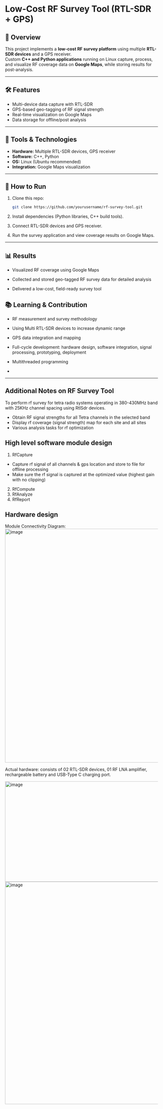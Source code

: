 # Low-Cost RF Survey Tool (RTL-SDR + GPS)

## 📌 Overview
This project implements a **low-cost RF survey platform** using multiple **RTL-SDR devices** and a GPS receiver.  
Custom **C++ and Python applications** running on Linux capture, process, and visualize RF coverage data on **Google Maps**, while storing results for post-analysis.  

---

## 🛠️ Features
- Multi-device data capture with RTL-SDR  
- GPS-based geo-tagging of RF signal strength  
- Real-time visualization on Google Maps  
- Data storage for offline/post analysis  

---

## 🔧 Tools & Technologies
- **Hardware:** Multiple RTL-SDR devices, GPS receiver  
- **Software:** C++, Python  
- **OS:** Linux (Ubuntu recommended)  
- **Integration:** Google Maps visualization  

---

## 🚀 How to Run
1. Clone this repo:  
   ```bash
   git clone https://github.com/yourusername/rf-survey-tool.git

2. Install dependencies (Python libraries, C++ build tools).

3. Connect RTL-SDR devices and GPS receiver.

4. Run the survey application and view coverage results on Google Maps.

---

## 📊 Results

- Visualized RF coverage using Google Maps

- Collected and stored geo-tagged RF survey data for detailed analysis

- Delivered a low-cost, field-ready survey tool

## 📚 Learning & Contribution

- RF measurement and survey methodology

- Using Multi RTL-SDR devices to increase dynamic range 

- GPS data integration and mapping

- Full-cycle development: hardware design, software integration, signal processing, prototyping, deployment

- Multithreaded programming
- 
---

## Additional Notes on RF Survey Tool 

To perform rf survey for tetra radio systems operating in 380-430MHz band with 25KHz channel spacing using RtlSdr devices.
- Obtain RF signal strengths for all Tetra channels in the selected band
- Display rf coverage (signal strength) map for each site and all sites
- Various analysis tasks for rf optimization

## High level software module design
1. RfCapture
- Capture rf signal of all channels & gps location and store to file for offline processing
- Make sure the rf signal is captured at the optimized value (highest gain with no clipping)
2. RfCompute
3. RfAnalyze
4. RfReport

## Hardware design
Module Connectivity Diagram:
<img width="1033" height="769" alt="image" src="https://github.com/user-attachments/assets/060829f5-2ff5-4718-a22d-67a077ffa2d9" />

Actual hardware: consists of 02 RTL-SDR devices, 01 RF LNA amplifier, rechargeable battery and USB-Type C charging port.

<img width="1316" height="330" alt="image" src="https://github.com/user-attachments/assets/dfde1814-8d91-443e-a694-0ad1213cdce9" />
<img width="2302" height="732" alt="image" src="https://github.com/user-attachments/assets/034b4c10-e007-4f6e-8275-198849dcaea3" />

